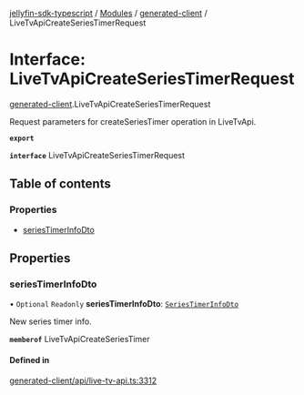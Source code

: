 [jellyfin-sdk-typescript](../README.md) / [Modules](../modules.md) / [generated-client](../modules/generated_client.md) / LiveTvApiCreateSeriesTimerRequest

# Interface: LiveTvApiCreateSeriesTimerRequest

[generated-client](../modules/generated_client.md).LiveTvApiCreateSeriesTimerRequest

Request parameters for createSeriesTimer operation in LiveTvApi.

**`export`**

**`interface`** LiveTvApiCreateSeriesTimerRequest

## Table of contents

### Properties

- [seriesTimerInfoDto](generated_client.LiveTvApiCreateSeriesTimerRequest.md#seriestimerinfodto)

## Properties

### seriesTimerInfoDto

• `Optional` `Readonly` **seriesTimerInfoDto**: [`SeriesTimerInfoDto`](generated_client.SeriesTimerInfoDto.md)

New series timer info.

**`memberof`** LiveTvApiCreateSeriesTimer

#### Defined in

[generated-client/api/live-tv-api.ts:3312](https://github.com/thornbill/jellyfin-sdk-typescript/blob/7534c86/src/generated-client/api/live-tv-api.ts#L3312)
